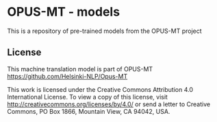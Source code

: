 
# OPUS-MT - models

This is a repository of pre-trained models from the OPUS-MT project

## License

This machine translation model is part of OPUS-MT
https://github.com/Helsinki-NLP/Opus-MT

This work is licensed under the Creative Commons Attribution 4.0
International License. To view a copy of this license, visit
http://creativecommons.org/licenses/by/4.0/ or send a letter to
Creative Commons, PO Box 1866, Mountain View, CA 94042, USA.

